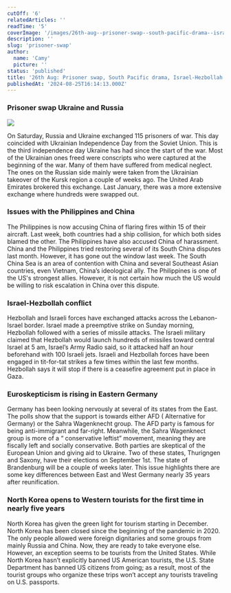 ```yaml
---
cutOff: '6'
relatedArticles: ''
readTime: '5'
coverImage: '/images/26th-aug--prisoner-swap--south-pacific-drama--israel-hezbollah-conflict-ExMz.jpg'
description: ''
slug: 'prisoner-swap'
author:
  name: 'Camy'
  picture: ''
status: 'published'
title: '26th Aug: Prisoner swap, South Pacific drama, Israel-Hezbollah conflict'
publishedAt: '2024-08-25T16:14:13.000Z'
---
```


### **Prisoner swap Ukraine and Russia**

![](/images/26th-aug--prisoner-swap--south-pacific-drama--israel-hezbollah-conflict-k4Nj.jpg)

On Saturday, Russia and Ukraine exchanged 115 prisoners of war. This day coincided with Ukrainian Independence Day from the Soviet Union. This is the third independence day Ukraine has had since the start of the war. Most of the Ukrainian ones freed were conscripts who were captured at the beginning of the war. Many of them have suffered from medical neglect. The ones on the Russian side mainly were taken from the Ukrainian takeover of the Kursk region a couple of weeks ago. The United Arab Emirates brokered this exchange. Last January, there was a more extensive exchange where hundreds were swapped out.

### Issues with the Philippines and China

The Philippines is now accusing China of flaring fires within 15 of their aircraft. Last week, both countries had a ship collision, for which both sides blamed the other. The Philippines have also accused China of harassment. China and the Philippines tried restoring several of its South China disputes last month. However, it has gone out the window last week. The South China Sea is an area of contention with China and several Southeast Asian countries, even Vietnam, China’s ideological ally. The Philippines is one of the US's strongest allies. However, it is not certain how much the US would be willing to risk escalation in China over this dispute.

### Israel-Hezbollah conflict

Hezbollah and Israeli forces have exchanged attacks across the Lebanon-Israel border. Israel made a preemptive strike on Sunday morning, Hezbollah followed with a series of missile attacks. The Israeli military claimed that Hezbollah would launch hundreds of missiles toward central Israel at 5 am, Israel’s Army Radio said, so it attacked half an hour beforehand with 100 Israeli jets. Israeli and Hezbollah forces have been engaged in tit-for-tat strikes a few times within the last few months. Hezbollah says it will stop if there is a ceasefire agreement put in place in Gaza.

### Euroskepticism is rising in Eastern Germany

Germany has been looking nervously at several of its states from the East. The polls show that the support is towards either AFD ( Alternative for Germany) or the Sahra Wagenknecht group. The AFD party is famous for being anti-immigrant and far-right. Meanwhile, the Sahra Wagenknect group is more of a “ conservative leftist” movement, meaning they are fiscally left and socially conservative. Both parties are skeptical of the European Union and giving aid to Ukraine. Two of these states, Thurigngen and Saxony, have their elections on September 1st. The state of Brandenburg will be a couple of weeks later. This issue highlights there are some key differences between East and West Germany nearly 35 years after reunification.

### North Korea opens to Western tourists for the first time in nearly five years

North Korea has given the green light for tourism starting in December. North Korea has been closed since the beginning of the pandemic in 2020. The only people allowed were foreign dignitaries and some groups from mainly Russia and China. Now, they are ready to take everyone else. However, an exception seems to be tourists from the United States. While North Korea hasn’t explicitly banned US American tourists, the U.S. State Department has banned US citizens from going; as a result, most of the tourist groups who organize these trips won’t accept any tourists traveling on U.S. passports.